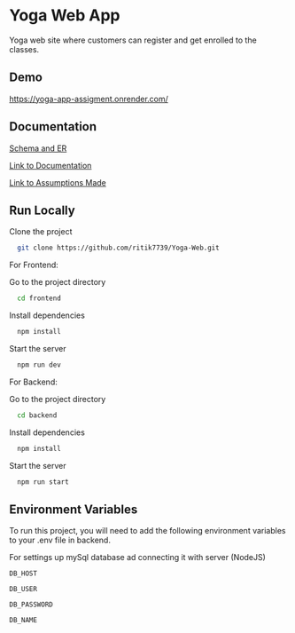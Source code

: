 # Yoga Web App 


Yoga web site where customers can register and get enrolled to the classes.


## Demo

https://yoga-app-assigment.onrender.com/
## Documentation

[Schema and ER](https://drive.google.com/file/d/1DW9SKkbh8zwy0MH1BBf06oorx_9YmV28/view?usp=drivesdk)

[Link to Documentation](https://drive.google.com/file/d/1DXShVQcecq4UNX0lQJmI2I5ynwoJedr6/view?usp=drivesdk)

[Link to Assumptions Made](https://drive.google.com/file/d/1Dc7Zhg8kdvAesgZNSwva_figXTwg1sNK/view?usp=drivesdk)






## Run Locally

Clone the project

```bash
  git clone https://github.com/ritik7739/Yoga-Web.git
```
For Frontend:

Go to the project directory

```bash
  cd frontend
```

Install dependencies

```bash
  npm install
```

Start the server

```bash
  npm run dev
```
For Backend: 


Go to the project directory

```bash
  cd backend
```

Install dependencies

```bash
  npm install
```

Start the server

```bash
  npm run start
```


## Environment Variables

To run this project, you will need to add the following environment variables to your .env file in backend.

For settings up mySql database ad connecting it with server (NodeJS)

`DB_HOST`

`DB_USER`

`DB_PASSWORD`

`DB_NAME`



